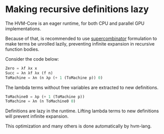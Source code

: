 # Making recursive definitions lazy

The HVM-Core is an eager runtime, for both CPU and parallel GPU implementations.

Because of that, is recommended to use [supercombinator](https://en.wikipedia.org/wiki/Supercombinator) formulation to make terms be unrolled lazily, preventing infinite expansion in recursive function bodies.

Consider the code below:
```rs
Zero = λf λx x
Succ = λn λf λx (f n)
ToMachine = λn (n λp (+ 1 (ToMachine p)) 0)
```
The lambda terms without free variables are extracted to new definitions.
```rs
ToMachine0 = λp (+ 1 (ToMachine p))
ToMachine = λn (n ToMachine0 0)
```
Definitions are lazy in the runtime. Lifting lambda terms to new definitions will prevent infinite expansion.

This optimization and many others is done automatically by hvm-lang.